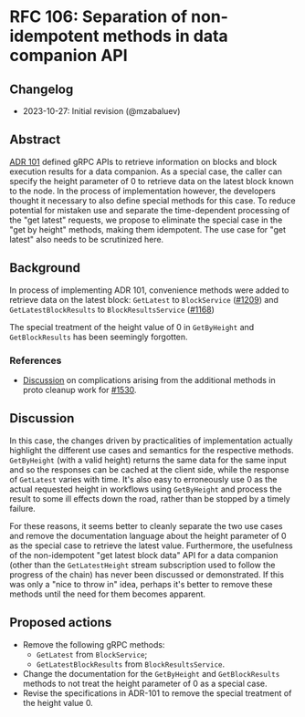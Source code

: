 # RFC 106: Separation of non-idempotent methods in data companion API

## Changelog

- 2023-10-27: Initial revision (@mzabaluev)

## Abstract

[ADR 101] defined gRPC APIs to retrieve information on blocks and
block execution results for a data companion. As a special case, the caller
can specify the height parameter of 0 to retrieve data on the latest block
known to the node. In the process of implementation however, the developers
thought it necessary to also define special methods for this case. To reduce
potential for mistaken use and separate the time-dependent processing of the
"get latest" requests, we propose to eliminate the special case in the
"get by height" methods, making them idempotent. The use case for "get latest"
also needs to be scrutinized here.

[ADR 101]: https://github.com/depinnetwork/por-consensus/blob/main/docs/architecture/adr-101-data-companion-pull-api.md

## Background

In process of implementing ADR 101, convenience methods were added to retrieve
data on the latest block:
`GetLatest` to `BlockService` ([#1209]) and
`GetLatestBlockResults` to `BlockResultsService` ([#1168])

[#1209]: https://github.com/depinnetwork/por-consensus/pull/1209
[#1168]: https://github.com/depinnetwork/por-consensus/pull/1168

The special treatment of the height value of 0 in `GetByHeight` and
`GetBlockResults` has been seemingly forgotten.

### References

* [Discussion](https://github.com/depinnetwork/por-consensus/pull/1533#discussion_r1370861999)
  on complications arising from the additional methods in
  proto cleanup work for [#1530](https://github.com/depinnetwork/por-consensus/issues/1530).

## Discussion

In this case, the changes driven by practicalities of implementation actually
highlight the different use cases and semantics for the respective methods.
`GetByHeight` (with a valid height) returns the same data for the same input
and so the responses can be cached at the client side, while the response
of `GetLatest` varies with time. It's also easy to erroneously use 0 as the
actual requested height in workflows using `GetByHeight` and process the result
to some ill effects down the road, rather than be stopped by a timely failure.

For these reasons, it seems better to cleanly separate the two use cases and
remove the documentation language about the height parameter of 0 as the special
case to retrieve the latest value. Furthermore, the usefulness of the
non-idempotent "get latest block data" API for a data companion
(other than the `GetLatestHeight` stream subscription used to follow the
progress of the chain) has never been discussed or demonstrated.
If this was only a "nice to throw in" idea, perhaps it's better to remove
these methods until the need for them becomes apparent.

## Proposed actions

* Remove the following gRPC methods:
  - `GetLatest` from `BlockService`;
  - `GetLatestBlockResults` from `BlockResultsService`.
* Change the documentation for the `GetByHeight` and `GetBlockResults` methods
  to not treat the height parameter of 0 as a special case.
* Revise the specifications in ADR-101 to remove the special treatment of
  the height value 0.
